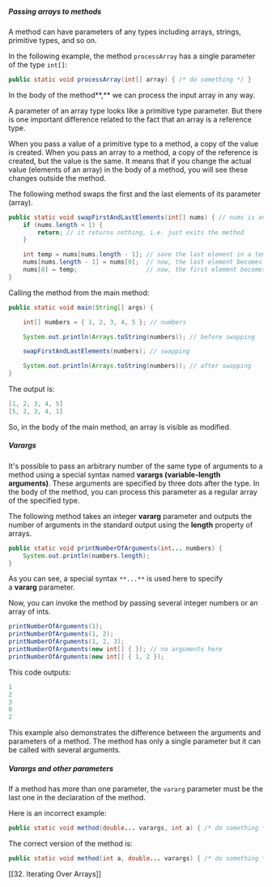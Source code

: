 ##### Passing arrays to methods

A method can have parameters of any types including arrays, strings, primitive types, and so on.

In the following example, the method `processArray` has a single parameter of the type `int[]`:

```java
public static void processArray(int[] array) { /* do something */ }
```

In the body of the method**,** we can process the input array in any way.

A parameter of an array type looks like a primitive type parameter. But there is one important difference related to the fact that an array is a reference type.

When you pass a value of a primitive type to a method, a copy of the value is created. When you pass an array to a method, a copy of the reference is created, but the value is the same. It means that if you change the actual value (elements of an array) in the body of a method, you will see these changes outside the method.

The following method swaps the first and the last elements of its parameter (array).

```java
public static void swapFirstAndLastElements(int[] nums) { // nums is an array
    if (nums.length < 1) {
        return; // it returns nothing, i.e. just exits the method
    }

    int temp = nums[nums.length - 1]; // save the last element in a temporary local variable
    nums[nums.length - 1] = nums[0];  // now, the last element becomes the first
    nums[0] = temp;                   // now, the first element becomes the former last
}
```

Calling the method from the main method:

```java
public static void main(String[] args) {

    int[] numbers = { 1, 2, 3, 4, 5 }; // numbers

    System.out.println(Arrays.toString(numbers)); // before swapping

    swapFirstAndLastElements(numbers); // swapping

    System.out.println(Arrays.toString(numbers)); // after swapping
}
```

The output is:

```java
[1, 2, 3, 4, 5]
[5, 2, 3, 4, 1] 
```

So, in the body of the main method, an array is visible as modified.

##### Varargs

It's possible to pass an arbitrary number of the same type of arguments to a method using a special syntax named **varargs (variable-length arguments)**. These arguments are specified by three dots after the type. In the body of the method, you can process this parameter as a regular array of the specified type.

The following method takes an integer **vararg** parameter and outputs the number of arguments in the standard output using the **length** property of arrays.

```java
public static void printNumberOfArguments(int... numbers) {
    System.out.println(numbers.length);
}
```

As you can see, a special syntax `**...**` is used here to specify a **vararg** parameter.

Now, you can invoke the method by passing several integer numbers or an array of ints.

```java
printNumberOfArguments(1);
printNumberOfArguments(1, 2);
printNumberOfArguments(1, 2, 3);
printNumberOfArguments(new int[] { }); // no arguments here
printNumberOfArguments(new int[] { 1, 2 });
```

This code outputs:

```java
1
2
3
0
2
```

This example also demonstrates the difference between the arguments and parameters of a method. The method has only a single parameter but it can be called with several arguments.

##### Varargs and other parameters

If a method has more than one parameter, the `vararg` parameter must be the last one in the declaration of the method.

Here is an incorrect example:

```java
public static void method(double... varargs, int a) { /* do something */ }
```

The correct version of the method is:

```java
public static void method(int a, double... varargs) { /* do something */ }
```

[[32. Iterating Over Arrays]]
